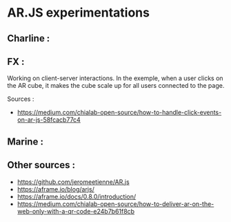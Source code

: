 # AR.JS experimentations

## Charline : 

## FX : 
Working on client-server interactions.
In the exemple, when a user clicks on the AR cube, it makes the cube scale up for all users connected to the page. 

Sources : 
* https://medium.com/chialab-open-source/how-to-handle-click-events-on-ar-js-58fcacb77c4

## Marine : 

## Other sources :
* https://github.com/jeromeetienne/AR.js
* https://aframe.io/blog/arjs/
* https://aframe.io/docs/0.8.0/introduction/
* https://medium.com/chialab-open-source/how-to-deliver-ar-on-the-web-only-with-a-qr-code-e24b7b61f8cb

